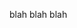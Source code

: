 <html>
<head> 
<link type="text/css" rel="stylesheet" href="stylesheets/main.css" />
</head>
<body> 
<p>blah blah blah</p>
</body></html>    

